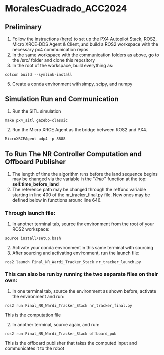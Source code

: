 # MoralesCuadrado_ACC2024

## Preliminary
1. Follow the instructions ([here](https://docs.px4.io/main/en/ros/ros2_comm.html)) to set up the PX4 Autopilot Stack, ROS2, Micro XRCE-DDS Agent & Client, and build a ROS2 workspace with the necessary px4 communication repos
2. In the same workspace with the communication folders as above, go to the /src/ folder and clone this repository
3. In the root of the workspace, build everything as:
```
colcon build --symlink-install
```
5. Create a conda environment with simpy, scipy, and numpy

## Simulation Run and Communication
1. Run the SITL simulation
```
make px4_sitl gazebo-classic
```
2. Run the Micro XRCE Agent as the bridge between ROS2 and PX4.
```
MicroXRCEAgent udp4 -p 8888
```


## To Run The NR Controller Computation and Offboard Publisher
1. The length of time the algorithm runs before the land sequence begins may be changed via the variable in the "_/_init_/_" function at the top:   **self.time_before_land**
2. The reference path may be changed through the reffunc variable starting in line 400 of the nr_tracker_final.py file. New ones may be defined below in functions around line 646.


### Through launch file:
1. In another terminal tab, source the environment from the root of your ROS2 workspace: 
```
source install/setup.bash
```
2. Activate your conda environment in this same terminal with sourcing
3. After sourcing and activating environment, run the launch file:
```
ros2 launch Final_NR_Wardi_Tracker_Stack nr_tracker_launch.py
```

### This can also be run by running the two separate files on their own:
1. In one terminal tab, source the environment as shown before, activate the environment and run:
```
ros2 run Final_NR_Wardi_Tracker_Stack nr_tracker_final.py
```
This is the computation file

2. In another terminal, source again, and run:
```
ros2 run Final_NR_Wardi_Tracker_Stack offboard_pub
```
This is the offboard publisher that takes the computed input and communicates it to the robot

